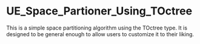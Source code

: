 # UE_Space_Partioner_Using_TOctree
This is a simple space partitioning algorithm using the TOctree type. It is designed to be general enough to allow users to customize it to their liking.
